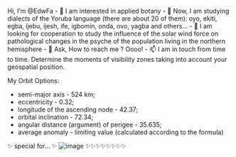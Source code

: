 Hi, I’m @EdwFa  - 👋
I am interested in applied botany - 👀 
Now, I am studying dialects of the Yoruba language (there are about 20 of them): oyo, ekiti, egba, ijebu, ijesh, ife, igbomin, onda, ovo, yagba and others... - 🌱 
I am looking for cooperation to study the influence of the solar wind force on pathological changes in the psyche of the population living in the northern hemisphere - 💞️ 
Ask, How to reach me ? Оооо! - 📫 
I am in touch from time to time.
Determine the moments of visibility zones taking into account your geospatial position.

My Orbit Options:
- semi-major axis - 524 km;
- eccentricity - 0.32;
- longitude of the ascending node - 42.37;
- orbital inclination - 72.34;
- angular distance (argument) of perigee - 35.635;
- average anomaly - limiting value (calculated according to the formula) 

✨ special for... ✨  ![image](https://user-images.githubusercontent.com/45067786/182017975-97469f1c-b633-4eb5-8aa7-8e49035ea849.png)   ✨✨✨✨✨✨✨✨ 

<!---
EdwFa/EdwFa is a ✨ special ✨ repository because its `README.md` (this file) appears on your GitHub profile.
You can click the Preview link to take a look at your changes.
--->
